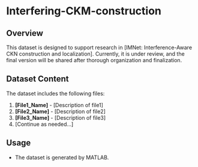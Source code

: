 # Interfering-CKM-construction

## Overview
This dataset is designed to support research in [IMNet: Interference-Aware CKN construction and localization].
Currently, it is under review, and the final version will be shared after thorough organization and finalization.
## Dataset Content

The dataset includes the following files:
1. **[File1_Name]** - [Description of file1]
2. **[File2_Name]** - [Description of file2]
3. **[File3_Name]** - [Description of file3]
4. [Continue as needed...]

## Usage
- The dataset is generated by MATLAB.

